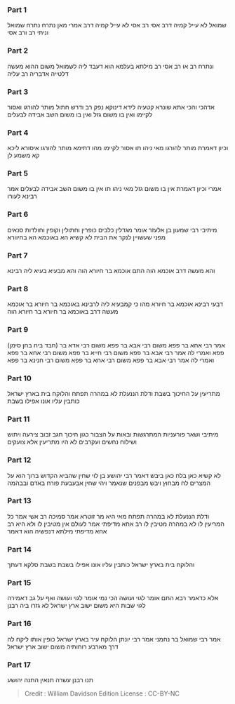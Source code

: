 
### Part 1
שמואל לא עייל קמיה דרב אסי רב אסי לא עייל קמיה דרב אמרי מאן נתרח נתרח שמואל וניתי רב ורב אסי

### Part 2
ונתרח רב או רב אסי רב מילתא בעלמא הוא דעבד ליה לשמואל משום ההוא מעשה דלטייה אדבריה רב עליה

### Part 3
אדהכי והכי אתא שונרא קטעיה לידא דינוקא נפק רב ודרש חתול מותר להורגו ואסור לקיימו ואין בו משום גזל ואין בו משום השב אבידה לבעלים

### Part 4
וכיון דאמרת מותר להורגו מאי ניהו תו אסור לקיימו מהו דתימא מותר להורגו איסורא ליכא קא משמע לן

### Part 5
אמרי וכיון דאמרת אין בו משום גזל מאי ניהו תו אין בו משום השב אבידה לבעלים אמר רבינא לעורו

### Part 6
מיתיבי רבי שמעון בן אלעזר אומר מגדלין כלבים כופרין וחתולין וקופין וחולדות סנאים מפני שעשויין לנקר את הבית לא קשיא הא באוכמא הא בחיוורא

### Part 7
והא מעשה דרב אוכמא הוה התם אוכמא בר חיורא הוה והא מבעיא בעיא ליה רבינא

### Part 8
דבעי רבינא אוכמא בר חיורא מהו כי קמבעיא ליה לרבינא באוכמא בר חיורא בר אוכמא מעשה דרב באוכמא בר חיורא בר חיורא הוה

### Part 9
(חבד ביח בחן סימן) אמר רבי אחא בר פפא משום רבי אבא בר פפא משום רבי אדא בר פפא ואמרי לה אמר רבי אבא בר פפא משום רבי חייא בר פפא משום רבי אחא בר פפא ואמרי לה אמר רבי אבא בר פפא משום רבי אחא בר פפא משום רבי חנינא בר פפא

### Part 10
מתריעין על החיכוך בשבת ודלת הננעלת לא במהרה תפתח והלוקח בית בארץ ישראל כותבין עליו אונו אפילו בשבת

### Part 11
מיתיבי ושאר פורעניות המתרגשות ובאות על הצבור כגון חיכוך חגב זבוב צירעה ויתוש ושילוח נחשים ועקרבים לא היו מתריעין אלא צועקים

### Part 12
לא קשיא כאן בלח כאן ביבש דאמר רבי יהושע בן לוי שחין שהביא הקדוש ברוך הוא על המצרים לח מבחוץ ויבש מבפנים שנאמר ויהי שחין אבעבעת פורח באדם ובבהמה

### Part 13
ודלת הננעלת לא במהרה תפתח מאי היא מר זוטרא אמר סמיכה רב אשי אמר כל המריעין לו לא במהרה מטיבין לו רב אחא מדיפתי אמר לעולם אין מטיבין לו ולא היא רב אחא מדיפתי מילתא דנפשיה הוא דאמר

### Part 14
והלוקח בית בארץ ישראל כותבין עליו אונו אפילו בשבת בשבת סלקא דעתך

### Part 15
אלא כדאמר רבא התם אומר לגוי ועושה הכי נמי אומר לגוי ועושה ואף על גב דאמירה לגוי שבות היא משום ישוב ארץ ישראל לא גזרו ביה רבנן

### Part 16
אמר רבי שמואל בר נחמני אמר רבי יונתן הלוקח עיר בארץ ישראל כופין אותו ליקח לה דרך מארבע רוחותיה משום ישוב ארץ ישראל

### Part 17
תנו רבנן עשרה תנאין התנה יהושע

>Credit : William Davidson Edition
>License : CC-BY-NC